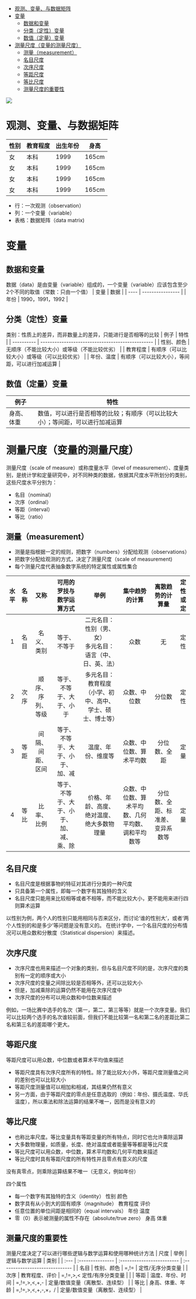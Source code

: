 <!-- TOC -->

- [观测、变量、与数据矩阵](#%E8%A7%82%E6%B5%8B%E5%8F%98%E9%87%8F%E4%B8%8E%E6%95%B0%E6%8D%AE%E7%9F%A9%E9%98%B5)
- [变量](#%E5%8F%98%E9%87%8F)
    - [数据和变量](#%E6%95%B0%E6%8D%AE%E5%92%8C%E5%8F%98%E9%87%8F)
    - [分类（定性）变量](#%E5%88%86%E7%B1%BB%E5%AE%9A%E6%80%A7%E5%8F%98%E9%87%8F)
    - [数值（定量）变量](#%E6%95%B0%E5%80%BC%E5%AE%9A%E9%87%8F%E5%8F%98%E9%87%8F)
- [测量尺度（变量的测量尺度）](#%E6%B5%8B%E9%87%8F%E5%B0%BA%E5%BA%A6%E5%8F%98%E9%87%8F%E7%9A%84%E6%B5%8B%E9%87%8F%E5%B0%BA%E5%BA%A6)
    - [测量（measurement）](#%E6%B5%8B%E9%87%8Fmeasurement)
    - [名目尺度](#%E5%90%8D%E7%9B%AE%E5%B0%BA%E5%BA%A6)
    - [次序尺度](#%E6%AC%A1%E5%BA%8F%E5%B0%BA%E5%BA%A6)
    - [等距尺度](#%E7%AD%89%E8%B7%9D%E5%B0%BA%E5%BA%A6)
    - [等比尺度](#%E7%AD%89%E6%AF%94%E5%B0%BA%E5%BA%A6)
    - [测量尺度的重要性](#%E6%B5%8B%E9%87%8F%E5%B0%BA%E5%BA%A6%E7%9A%84%E9%87%8D%E8%A6%81%E6%80%A7)

<!-- /TOC -->

![](https://raw.githubusercontent.com/1990frog/imagebed/default/20210517172917.png)

# 观测、变量、与数据矩阵
| 性别 | 教育程度 | 出生年份 | 身高  |
| ---- | -------- | -------- | ----- |
| 女   | 本科     | 1999     | 165cm |
| 女   | 本科     | 1999     | 165cm |
| 女   | 本科     | 1999     | 165cm |
| 女   | 本科     | 1999     | 165cm |

+ 行：一次观测（observation）
+ 列：一个变量（variable）
+ 表格：数据矩阵（data matrix)

# 变量
## 数据和变量
数据（data）是由变量（variable）组成的，一个变量（variable）应该包含至少2个不同的取值（常数：只由一个值）
| 变量 | 数据             |
| ---- | ---------------- |
| 年份 | 1990，1991，1992 |

## 分类（定性）变量
类别：性质上的差异，而非数量上的差异，只能进行是否相等的比较
| 例子       | 特性                                             |
| ---------- | ------------------------------------------------ |
| 性别、颜色 | 无顺序（不能比较大小）或等级（不能比较优劣）     |
| 教育程度   | 有顺序（可以比较大小）或等级（可以比较优劣）     |
| 年份、温度 | 有顺序（可以比较大小），等间距，可以进行加减运算 |

## 数值（定量）变量
| 例子       | 特性                                                                           |
| ---------- | ------------------------------------------------------------------------------ |
| 身高、体重 | 数值，可以进行是否相等的比较；有顺序（可以比较大小）；等间距，可以进行加减运算 |





# 测量尺度（变量的测量尺度）
测量尺度（scale of measure）或称度量水平（level of measurement）、度量类别，是统计学和定量研究中，对不同种类的数据，依据其尺度水平所划分的类别，这些尺度水平分别为：
+ 名目（nominal）
+ 次序（ordinal）
+ 等距（interval）
+ 等比（ratio）
## 测量（measurement）
+ 测量是指根据一定的规则，把数字（numbers）分配给观测（observations）
+ 把数字分配给观测的方式，决定了测量尺度（scale of measurement)
+ 每个测量尺度代表抽象数字系统的特定属性或属性集合

| 水平 | 名称 |       又称       |         可用的罗技与数学运算方式         |                             举例                              |                   集中趋势的计算                   |         离散趋势的计算量         | 定性或定 |
| :--: | :--: | :--------------: | :--------------------------------------: | :-----------------------------------------------------------: | :------------------------------------------------: | :------------------------------: | :------: |
|  1   | 名目 |    名义、类别    |               等于、不等于               | 二元名目：性别（男、女）</br>多元名目：语言（中、日、英、法） |                        众数                        |                无                |   定性   |
|  2   | 次序 | 顺序、序列、等级 |         等于、不等于、大于、小于         |  多元名目：教育程度（小学、初中、高中、学士、硕士、博士等）   |                    众数、中位数                    |              分位数              |   定性   |
|  3   | 等距 | 间隔、间距、区间 |     等于、不等于、大于、小于、加、减     |                      温度、年份、维度等                       |              众数、中位数、算术平均数              |           分位数、全距           |   定量   |
|  4   | 等比 |    比率、比例    | 等于、不等于、大于、小于、加、减、乘、除 |          价格、年龄、高度、绝对温度、绝大多数物理量           | 众数、中位数、算术平均数、几何平均数、调和平均数等 | 分位数、全距、标准差、变异系数等 |   定量   |

## 名目尺度
+ 名目尺度是根据事物的特征对其进行分类的一种尺度
+ 只具备第一个属性，即每一个数字有其独特的含义
+ 名目尺度只能用来比较相等或者不相等，而不能比较大小，更不能用来进行四则算术运算

以性别为例，两个人的性别只能用相同与否来区分，而讨论‘谁的性别大’，或者‘两个人性别的和是多少’等问题是没有意义的。
在统计学中，一个名目尺度的分布情况可以用众数和分散度（Statistical dispersion）来描述。

## 次序尺度
+ 次序尺度也用来描述一个对象的类别，但与名目尺度不同的是，次序尺度的类别有一定的顺序或大小
+ 次序尺度的变量之间除比较是否相等外，还可以比较大小
+ 但是，加减乘除的运算仍然不能用在次序尺度中
+ 次序尺度的分布可以用众数和中位数来描述

例如，一场比赛中选手的名次（第一，第二，第三等等）就是一个次序变量。我们可以比较两个选手的名次谁较前面，但我们不能比较第一名和第二名的差距比第二名和第三名的差距哪个更大。

## 等距尺度
等距尺度可以用众数，中位数或者算术平均值来描述
+ 等距尺度具有次序尺度所有的特性。除了能比较大小外，等距尺度测量值之间的差别也可以比较大小
+ 等距尺度测量值可以相加和相减，其结果仍然有意义
+ 另一方面，由于等距尺度的零点是任意选取的（例如：年份、摄氏温度、华氏温度），所以乘法和除法运算的结果不唯一，因而是没有意义的

## 等比尺度
+ 也称比率尺度。等比变量具有等距变量的所有特点，同时它也允许乘除运算
+ 大多数物理量，如质量，长度、绝对温度或者能量等等都是等比尺度
+ 等比尺度可以用众数，中位数，算术平均数和几何平均数来描述
+ 等比尺度时具有等距尺度的所有特性并且零点有意义的尺度

没有真零点，则乘除运算结果不唯一（无意义，例如年份）

四个属性
+ 每一个数字有其独特的含义（identity） 性别 颜色
+ 数字具有从小到大的固有顺序（magnitude） 教育程度 评价
+ 任意位置的单位间距是相同的（equal intervals） 年份 温度
+ 零（0）表示被测量的属性不存在（absolute/true zero） 身高 体重

## 测量尺度的重要性
测量尺度决定了可以进行哪些逻辑与数学运算和使用哪种统计方法
| 尺度 | 举例             | 逻辑与数学运算             | 类别                            |
| :--- | :--------------- | :------------------------- | :------------------------------ |
| 名目 | 性别、颜色       | =,!=                       | 定性/无序分类变量               |
| 次序 | 教育程度、评价   | =,!=,>,< 定性/有序分类变量 |                                 |
| 等距 | 温度、年份、时间 | =,!=,>,<,+,-               | 定量/数值变量（离散型、连续型） |
| 等比 | 身高、体重、年龄 | =,!=,>,<,+,-,×，/          | 定量/数值变量（离散型、连续型） |

